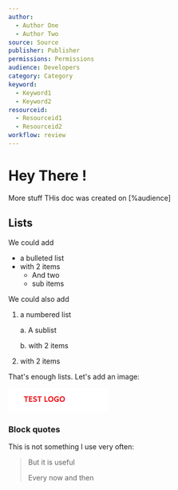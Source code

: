 ```yaml
---
author:
  - Author One
  - Author Two
source: Source
publisher: Publisher
permissions: Permissions
audience: Developers
category: Category
keyword:
  - Keyword1
  - Keyword2
resourceid:
  - Resourceid1
  - Resourceid2
workflow: review
---
```

# Hey There !
More stuff
THis doc was created on [%audience]
## Lists
We could add
+ a bulleted list
+ with 2 items
  * And two
  * sub items

We could also add
1. a numbered list

    a. A sublist

    b. with 2 items

2. with 2 items

That's enough lists.
Let's add an image:

![test logo](testlogo.png)
### Block quotes
This is not something I use very often:
> But it is useful
>
> Every now and then
